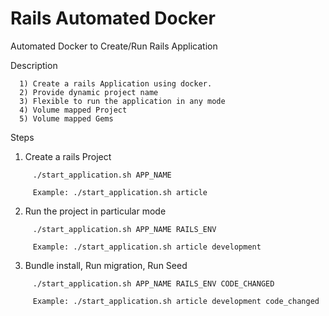 # Rails Automated Docker
Automated Docker to Create/Run Rails Application

Description
```
  1) Create a rails Application using docker.
  2) Provide dynamic project name
  3) Flexible to run the application in any mode 
  4) Volume mapped Project
  5) Volume mapped Gems
```
Steps

  1) Create a rails Project 
```  
     ./start_application.sh APP_NAME

     Example: ./start_application.sh article
```
  2) Run the project in particular mode
```
     ./start_application.sh APP_NAME RAILS_ENV

     Example: ./start_application.sh article development
```
  3) Bundle install, Run migration, Run Seed
```
     ./start_application.sh APP_NAME RAILS_ENV CODE_CHANGED

     Example: ./start_application.sh article development code_changed
```
